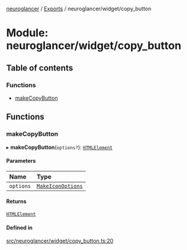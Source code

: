 [neuroglancer](../README.md) / [Exports](../modules.md) / neuroglancer/widget/copy\_button

# Module: neuroglancer/widget/copy\_button

## Table of contents

### Functions

- [makeCopyButton](neuroglancer_widget_copy_button.md#makecopybutton)

## Functions

### makeCopyButton

▸ **makeCopyButton**(`options?`): [`HTMLElement`](main_module._internal_.md#htmlelement)

#### Parameters

| Name | Type |
| :------ | :------ |
| `options` | [`MakeIconOptions`](../interfaces/neuroglancer_widget_icon.MakeIconOptions.md) |

#### Returns

[`HTMLElement`](main_module._internal_.md#htmlelement)

#### Defined in

[src/neuroglancer/widget/copy_button.ts:20](https://github.com/ActiveBrainAtlas2/neuroglancer/blob/91617476/src/neuroglancer/widget/copy_button.ts#L20)
